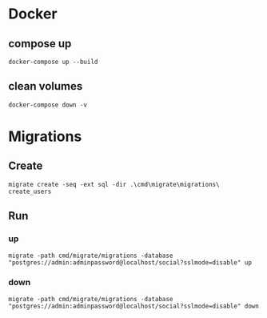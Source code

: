 # Docker 
## compose up
`docker-compose up --build`

## clean volumes
`docker-compose down -v`

# Migrations
## Create
`migrate create -seq -ext sql -dir .\cmd\migrate\migrations\ create_users` 

## Run
### up
`migrate -path cmd/migrate/migrations -database "postgres://admin:adminpassword@localhost/social?sslmode=disable" up`
### down
`migrate -path cmd/migrate/migrations -database "postgres://admin:adminpassword@localhost/social?sslmode=disable" down`